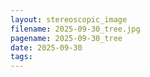 ```yaml
---
layout: stereoscopic_image
filename: 2025-09-30_tree.jpg
pagename: 2025-09-30_tree
date: 2025-09-30
tags:
---
```

